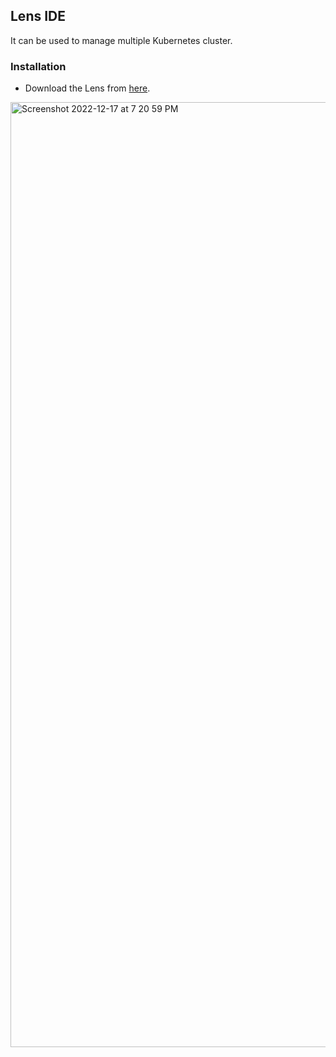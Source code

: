 ## Lens IDE
    
It can be used to manage multiple Kubernetes cluster.

### Installation

- Download the Lens from [here](https://k8slens.dev/).

<img width="1512" alt="Screenshot 2022-12-17 at 7 20 59 PM" src="https://user-images.githubusercontent.com/51878265/208245273-c16f10ad-0833-4957-bcf7-bf9a431cea67.png">
